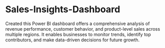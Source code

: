 # Sales-Insights-Dashboard
Created this Power BI dashboard offers a comprehensive analysis of revenue performance, customer behavior, and product-level sales across multiple regions. It enables businesses to monitor trends, identify top contributors, and make data-driven decisions for future growth.
